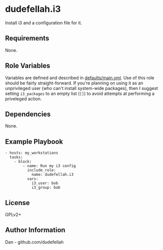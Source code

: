 dudefellah.i3
=========

Install i3 and a configuration file for it.

Requirements
------------

None.

Role Variables
--------------

Variables are defined and described in [defaults/main.yml](defaults/main.yml).
Use of this role should be fairly straight-forward. If you're planning on using
it as an unprivileged user (who can't install system-wide packages), then I
suggest setting `i3_packages` to an empty list (`[]`) to avoid attempts at
performing a priveleged action.

Dependencies
------------

None.

Example Playbook
----------------

    - hosts: my_workstations
      tasks:
        - block:
            - name: Run my i3 config
              include_role:
                name: dudefellah.i3
              vars:
                i3_user: bob
                i3_group: bob

License
-------

GPLv2+

Author Information
------------------

Dan - github.com/dudefellah
